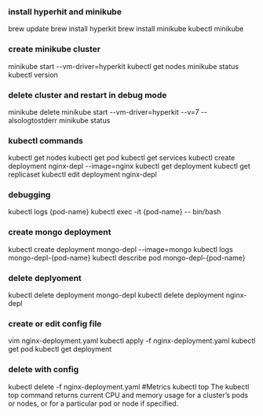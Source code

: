 ### install hyperhit and minikube
brew update
brew install hyperkit
brew install minikube
kubectl
minikube

### create minikube cluster
minikube start --vm-driver=hyperkit
kubectl get nodes
minikube status
kubectl version

### delete cluster and restart in debug mode
minikube delete
minikube start --vm-driver=hyperkit --v=7 --alsologtostderr
minikube status

### kubectl commands
kubectl get nodes
kubectl get pod
kubectl get services
kubectl create deployment nginx-depl --image=nginx
kubectl get deployment
kubectl get replicaset
kubectl edit deployment nginx-depl

### debugging
kubectl logs {pod-name}
kubectl exec -it {pod-name} -- bin/bash

### create mongo deployment
kubectl create deployment mongo-depl --image=mongo
kubectl logs mongo-depl-{pod-name}
kubectl describe pod mongo-depl-{pod-name}

### delete deplyoment
kubectl delete deployment mongo-depl
kubectl delete deployment nginx-depl

### create or edit config file
vim nginx-deployment.yaml
kubectl apply -f nginx-deployment.yaml
kubectl get pod
kubectl get deployment

### delete with config
kubectl delete -f nginx-deployment.yaml
#Metrics
kubectl top The kubectl top command returns current CPU and memory usage for a cluster’s pods or nodes, or for a particular pod or node if specified.
